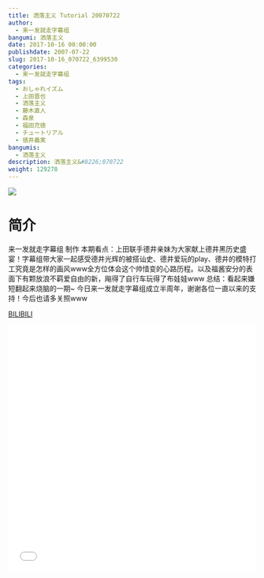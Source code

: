 ```yaml
---
title: 洒落主义 Tutorial 20070722
author: 
  - 来一发就走字幕组
bangumi: 洒落主义
date: 2017-10-16 00:00:00
publishdate: 2007-07-22
slug: 2017-10-16_070722_6399530
categories: 
  - 来一发就走字幕组
tags: 
  - おしゃれイズム
  - 上田晋也
  - 洒落主义
  - 藤木直人
  - 森泉
  - 福田充徳
  - チュートリアル
  - 徳井義実
bangumis: 
  - 洒落主义
description: 洒落主义&#8226;070722
weight: 129278
---
```


![](https://i.imgur.com/IR0piJ1.jpg)

# 简介  
来一发就走字幕组 制作 本期看点：上田联手德井亲妹为大家献上德井黑历史盛宴！字幕组带大家一起感受德井光辉的被搭讪史、德井爱玩的play、德井的模特打工究竟是怎样的画风www全方位体会这个帅惜变的心路历程。以及福酱安分的表面下有颗放浪不羁爱自由的新，飚得了自行车玩得了布娃娃www 总结：看起来嫌短翻起来烧脑的一期~ 
今日来一发就走字幕组成立半周年，谢谢各位一直以来的支持！今后也请多关照www

  [BILIBILI](https://www.bilibili.com/video/av6399530/)


  <iframe src="//www.bilibili.com/html/html5player.html?cid=10402379&aid=6399530" width="100%" height="500" frameborder="0" allowfullscreen="allowfullscreen"></iframe>
